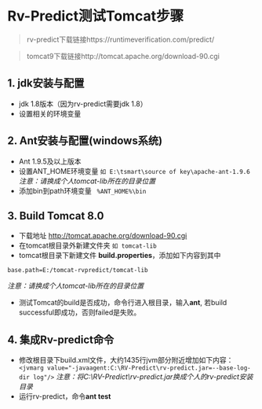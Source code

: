 # Rv-Predict测试Tomcat步骤
  > rv-predict下载链接https://runtimeverification.com/predict/
  
  > tomcat9下载链接http://tomcat.apache.org/download-90.cgi
  
## 1. jdk安装与配置
- jdk 1.8版本（因为rv-predict需要jdk 1.8）
- 设置相关的环境变量 

## 2. Ant安装与配置(windows系统)
- Ant 1.9.5及以上版本
- 设置ANT_HOME环境变量
`如 E:\tsmart\source of key\apache-ant-1.9.6`
*注意：请换成个人tomcat-lib所在的目录位置*
- 添加bin到path环境变量
` %ANT_HOME%\bin` 

## 3. Build Tomcat 8.0
- 下载地址 http://tomcat.apache.org/download-90.cgi
- 在tomcat根目录外新建文件夹
`如 tomcat-lib`
- tomcat根目录下新建文件 **build.properties**，添加如下内容到其中
```
base.path=E:/tomcat-rvpredict/tomcat-lib
```
*注意：请换成个人tomcat-lib所在的目录位置*
- 测试Tomcat的build是否成功，命令行进入根目录，输入**ant**, 若build successful即成功，否则failed是失败。

## 4. 集成Rv-predict命令
- 修改根目录下build.xml文件，大约1435行jvm部分附近增加如下内容：
` <jvmarg value="-javaagent:C:\RV-Predict\rv-predict.jar=--base-log-dir log"/>`
*注意：将C:\RV-Predict\rv-predict.jar换成个人的rv-predict安装目录*
- 运行rv-predict，命令**ant test**
